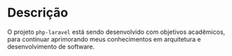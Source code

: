 # Descrição

O projeto `php-laravel` está sendo desenvolvido com objetivos acadêmicos, para continuar aprimorando meus conhecimentos em arquitetura e desenvolvimento de software.
